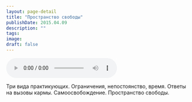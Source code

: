 ```yaml
---
layout: page-detail
title: "Пространство свободы"
publishDate: 2015.04.09
description: ""
tags:
image:
draft: false
---
```


<audio title="2015.04.09 - Пространство свободы.mp3" src="/upload/iblock/689/6897a3134a4920c7b8a4e7b5a885655d.mp3" controls=""></audio>

 Три вида практикующих. Ограничения, непостоянство, время. Ответы на вызовы кармы. Самоосвобождение. Пространство свободы. 

  
